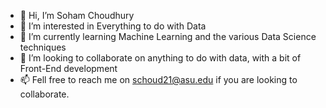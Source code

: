 - 👋 Hi, I’m Soham Choudhury
- 👀 I’m interested in Everything to do with Data
- 🌱 I’m currently learning Machine Learning and the various Data Science techniques
- 💞️ I’m looking to collaborate on anything to do with data, with a bit of Front-End development
- 📫 Fell free to reach me on schoud21@asu.edu if you are looking to collaborate.

